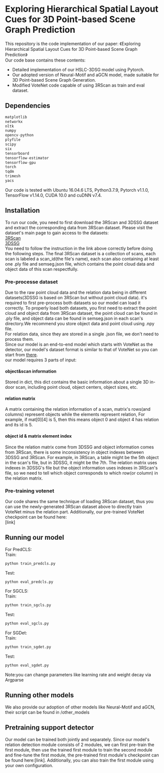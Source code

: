 # Exploring Hierarchical Spatial Layout Cues for 3D Point-based Scene Graph Prediction
This repository is the code implementation of our paper: 《Exploring Hierarchical Spatial Layout Cues for 3D Point-based Scene Graph Prediction》  
Our code base contains these contents:
* Detailed implementation of our HSLC-3DSG model using Pytorch.
* Our adopted version of Neural-Motif and aGCN model, made suitable for 3D Point-based Scene Graph Generation.
* Modified VoteNet code capable of using 3RScan as train and eval dataset.  

## Dependencies
```python
matplotlib
networkx
nltk
numpy
opencv-python
plyfile
scipy
six
tensorboard
tensorflow-estimator
tensorflow-gpu
torch
tqdm
trimesh
yacs
```
Our code is tested with Ubuntu 16.04.6 LTS, Python3.7.9, Pytorch v1.1.0, TensorFlow v1.14.0, CUDA 10.0 and cuDNN v7.4.

## Installation
To run our code, you need to first download the 3RScan and 3DSSG dataset and extract the corresponding data from 3RScan dataset. Please visit the dataset's main page to gain access to the datasets:  
[3RScan](https://github.com/WaldJohannaU/3RScan)  
[3DSSG](https://3dssg.github.io/)  
You need to follow the instruction in the link above correctly before doing the following steps. The final 3RScan dataset is a collection of scans, each scan is labeled a scan_id(the file's name), each scan also containing at least one .ply file and semseg.json file, which contains the point cloud data and object data of this scan respectfully.

### Pre-processe dataset
Due to the raw point cloud data and the relation data being in different datasets(3DSSG is based on 3RScan but without point cloud data). it's required to first pre-process both datasets so our model can load it correctly.
To properly load both datasets, you first need to extract the point cloud and object data from 3RScan dataset, the point cloud can be found in .ply file, and object data can be found in semseg.json in each scan's directory.We recommend you store object data and point cloud using .npy file.  
For relation data, since they are stored in a single .json file, we don't need to process them.  
Since our model is an end-to-end model which starts with VoteNet as the detector, our model's dataset format is similar to that of VoteNet so you can start from [there](https://github.com/facebookresearch/votenet/blob/main/doc/tips.md).  
our model requires 3 parts of input:
#### object&scan information
Stored in dict, this dict contains the basic information about a single 3D in-door scan, including point cloud, object centers, object sizes, etc.
#### relation matrix
A matrix containing the relation information of a scan, matrix's rows(and columns) represent objects while the elements represent relation, For example, if mat[0][4] is 5, then this means object 0 and object 4 has relation and its id is 5.
#### object id & matrix element index
Since the relation matrix come from 3DSSG and object information comes from 3RScan, there is some inconsistency in object indexes between 3DSSG and 3RScan. For example, in 3RScan, a table might be the 5th object in the scan's file, but in 3DSSG, it might be the 7th. The relation matrix uses indexes in 3DSSG's file but the object information uses indexes in 3RScan's file, so we need to tell which object corresponds to which row(or column) in the relation matrix.  
### Pre-training votenet
Our code shares the same technique of loading 3RScan dataset, thus you can use the newly-generated 3RScan dataset above to directly train VoteNet minus the relation part. Additionally, our pre-trained VoteNet checkpoint can be found here:  
[link]

## Running our model
For PredCLS:  
Train:
```python
python train_predcls.py
```
Test:
```python
python eval_predcls.py
```
For SGCLS:  
Train:
```python
python train_sgcls.py
```
Test:
```python
python eval_sgcls.py
```
For SGDet:  
Train:
```python
python train_sgdet.py
```
Test:
```python
python eval_sgdet.py
```
Note:you can change parameters like learning rate and weight decay via Argparse

## Running other models
We also provide our adoption of other models like Neural-Motif and aGCN, their script can be found in /other_models

## Pretraining support detector
Our model can be trained both jointly and separately. Since our model's relation detection module consists of 2 modules, we can first pre-train the first module, then use the trained first module to train the second module and fine-tune the first module, the pre-trained first module's checkpoint can be found here:[link]. Additionally, you can also train the first module using your own configuration.
